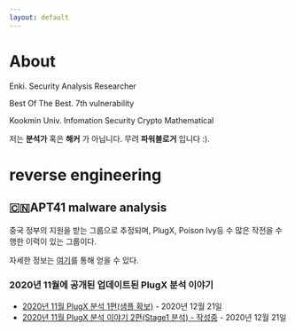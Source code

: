 ```yaml
---
layout: default
---
```


# About

Enki. Security Analysis Researcher

Best Of The Best. 7th vulnerability

Kookmin Univ. Infomation Security Crypto Mathematical

저는 __분석가__ 혹은 __해커__ 가 아닙니다. 무려 **파워블로거** 입니다 :). 
# reverse engineering

## 🇨🇳APT41 malware analysis

중국 정부의 지원을 받는 그룹으로 추정되며, PlugX, Poison Ivy등 수 많은 작전을 수행한 이력이 있는 그룹이다. 

자세한 정보는 [여기](https://malpedia.caad.fkie.fraunhofer.de/actor/apt41)를 통해 얻을 수 있다.

### 2020년 11월에 공개된 업데이트된 PlugX 분석 이야기

- [2020년 11월 PlugX 분석 1편(샘플 확보)](./post/PlugX-1.md) - 2020년 12월 21일
- [2020년 11월 PlugX 분석 이야기 2편(Stage1 분석) - 작성중](./post/PlugX-2.md) - 2020년 12월 21일
